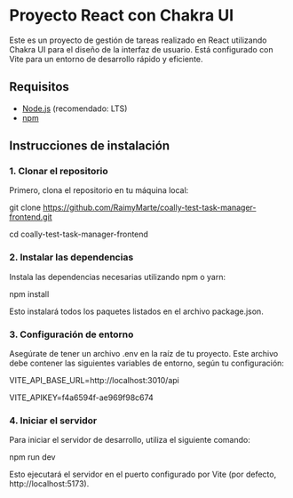 # Proyecto React con Chakra UI

Este es un proyecto de gestión de tareas realizado en React utilizando Chakra UI para el diseño de la interfaz de usuario. Está configurado con Vite para un entorno de desarrollo rápido y eficiente.

## Requisitos

- [Node.js](https://nodejs.org/) (recomendado: LTS)
- [npm](https://www.npmjs.com/)

## Instrucciones de instalación

### 1. Clonar el repositorio

Primero, clona el repositorio en tu máquina local:

git clone https://github.com/RaimyMarte/coally-test-task-manager-frontend.git

cd coally-test-task-manager-frontend

### 2. Instalar las dependencias
Instala las dependencias necesarias utilizando npm o yarn:

npm install

Esto instalará todos los paquetes listados en el archivo package.json.

### 3. Configuración de entorno
Asegúrate de tener un archivo .env en la raíz de tu proyecto. Este archivo debe contener las siguientes variables de entorno, según tu configuración:

VITE_API_BASE_URL=http://localhost:3010/api

VITE_APIKEY=f4a6594f-ae969f98c674

### 4. Iniciar el servidor
Para iniciar el servidor de desarrollo, utiliza el siguiente comando:

npm run dev

Esto ejecutará el servidor en el puerto configurado por Vite (por defecto, http://localhost:5173).